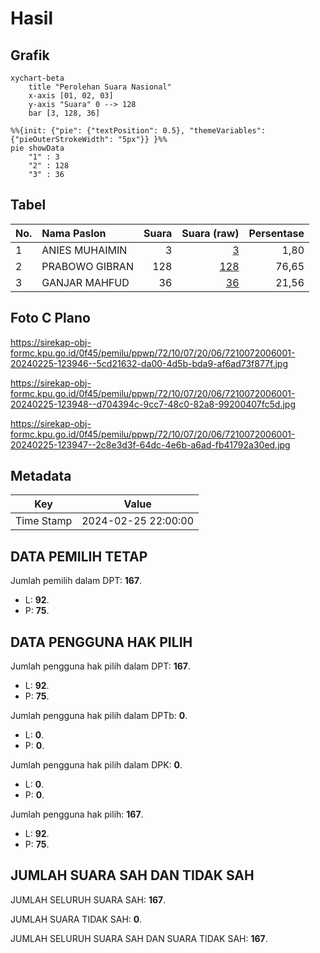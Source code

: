 # Hasil

## Grafik

```mermaid
xychart-beta
    title "Perolehan Suara Nasional"
    x-axis [01, 02, 03]
    y-axis "Suara" 0 --> 128
    bar [3, 128, 36]
```

```mermaid
%%{init: {"pie": {"textPosition": 0.5}, "themeVariables": {"pieOuterStrokeWidth": "5px"}} }%%
pie showData
    "1" : 3
    "2" : 128
    "3" : 36
```

## Tabel

| No. | Nama Paslon    | Suara | Suara (raw) | Persentase |
|:--- |:-------------- | -----:| -----------:| ----------:|
| 1   | ANIES MUHAIMIN | 3     | [3][p-1]    | 1,80       |
| 2   | PRABOWO GIBRAN | 128   | [128][p-2]  | 76,65      |
| 3   | GANJAR MAHFUD  | 36    | [36][p-3]   | 21,56      |


[p-1]: https://github.com/gigit-pemilu/pemilu-2024/blob/main/pilpres/hitung-suara/sub/72-sulawesi-tengah/sub/10-sigi/sub/07-pipikoro/sub/2006-onu/sub/001-tps/sub/paslon-1.txt
[p-2]: https://github.com/gigit-pemilu/pemilu-2024/blob/main/pilpres/hitung-suara/sub/72-sulawesi-tengah/sub/10-sigi/sub/07-pipikoro/sub/2006-onu/sub/001-tps/sub/paslon-2.txt
[p-3]: https://github.com/gigit-pemilu/pemilu-2024/blob/main/pilpres/hitung-suara/sub/72-sulawesi-tengah/sub/10-sigi/sub/07-pipikoro/sub/2006-onu/sub/001-tps/sub/paslon-3.txt

## Foto C Plano

https://sirekap-obj-formc.kpu.go.id/0f45/pemilu/ppwp/72/10/07/20/06/7210072006001-20240225-123946--5cd21632-da00-4d5b-bda9-af6ad73f877f.jpg

https://sirekap-obj-formc.kpu.go.id/0f45/pemilu/ppwp/72/10/07/20/06/7210072006001-20240225-123948--d704394c-9cc7-48c0-82a8-99200407fc5d.jpg

https://sirekap-obj-formc.kpu.go.id/0f45/pemilu/ppwp/72/10/07/20/06/7210072006001-20240225-123947--2c8e3d3f-64dc-4e6b-a6ad-fb41792a30ed.jpg


## Metadata

| Key        | Value               |
| ---------- | ------------------- |
| Time Stamp | 2024-02-25 22:00:00 |


## DATA PEMILIH TETAP

Jumlah pemilih dalam DPT: **167**.
 * L: **92**.
 * P: **75**.

## DATA PENGGUNA HAK PILIH

Jumlah pengguna hak pilih dalam DPT: **167**.
 * L: **92**.
 * P: **75**.

Jumlah pengguna hak pilih dalam DPTb: **0**.
 * L: **0**.
 * P: **0**.

Jumlah pengguna hak pilih dalam DPK: **0**.
 * L: **0**.
 * P: **0**.

Jumlah pengguna hak pilih: **167**.
 * L: **92**.
 * P: **75**.

## JUMLAH SUARA SAH DAN TIDAK SAH

JUMLAH SELURUH SUARA SAH: **167**.

JUMLAH SUARA TIDAK SAH: **0**.

JUMLAH SELURUH SUARA SAH DAN SUARA TIDAK SAH: **167**.


